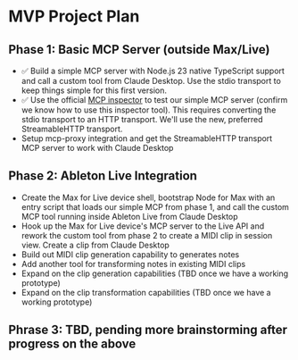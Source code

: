 # MVP Project Plan

## Phase 1: Basic MCP Server (outside Max/Live)

- ✅ Build a simple MCP server with Node.js 23 native TypeScript support and call a custom tool from Claude Desktop. Use the stdio transport to keep things simple for this first version.
- ✅ Use the official [MCP inspector](https://modelcontextprotocol.io/docs/tools/inspector#inspector) to test our simple MCP server (confirm we know how to use this inspector tool). This requires converting the stdio transport to an HTTP transport. We'll use the new, preferred StreamableHTTP transport.
- Setup mcp-proxy integration and get the StreamableHTTP transport MCP server to work with Claude Desktop

## Phase 2: Ableton Live Integration

- Create the Max for Live device shell, bootstrap Node for Max with an entry script that loads our simple MCP from phase 1, and call the custom MCP tool running inside Ableton Live from Claude Desktop
- Hook up the Max for Live device's MCP server to the Live API and rework the custom tool from phase 2 to create a MIDI clip in session view. Create a clip from Claude Desktop
- Build out MIDI clip generation capability to generates notes
- Add another tool for transforming notes in existing MIDI clips
- Expand on the clip generation capabilities (TBD once we have a working prototype)
- Expand on the clip transformation capabilities (TBD once we have a working prototype)

## Phrase 3: TBD, pending more brainstorming after progress on the above

